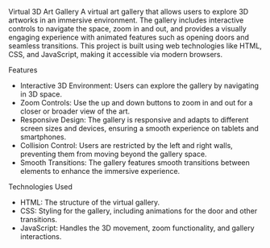 Virtual 3D Art Gallery
A virtual art gallery that allows users to explore 3D artworks in an immersive environment. The gallery includes interactive controls to navigate the space, zoom in and out, and provides a visually engaging experience with animated features such as opening doors and seamless transitions. This project is built using web technologies like HTML, CSS, and JavaScript, making it accessible via modern browsers.

Features
- Interactive 3D Environment: Users can explore the gallery by navigating in 3D space.
- Zoom Controls: Use the up and down buttons to zoom in and out for a closer or broader view of the art.
- Responsive Design: The gallery is responsive and adapts to different screen sizes and devices, ensuring a smooth experience on tablets and smartphones.
- Collision Control: Users are restricted by the left and right walls, preventing them from moving beyond the gallery space.
- Smooth Transitions: The gallery features smooth transitions between elements to enhance the immersive experience.

Technologies Used
- HTML: The structure of the virtual gallery.
- CSS: Styling for the gallery, including animations for the door and other transitions.
- JavaScript: Handles the 3D movement, zoom functionality, and gallery interactions.
